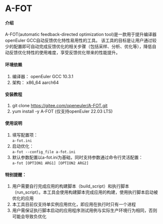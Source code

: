 # A-FOT

#### 介绍
A-FOT(automatic feedback-directed optimization tool)是一款用于提升编译器openEuler GCC自动反馈优化特性易用性的工具。
该工具的目标是让用户通过较少的配置即可自动完成反馈优化的相关步骤（包括采样、分析、优化等），降低自动反馈优化特性的使用难度，享受反馈优化带来的性能提升。

#### 环境依赖

1.  编译器： openEuler GCC 10.3.1
2.  架构： x86_64 aarch64

#### 安装教程

1.  git clone https://gitee.com/openeuler/A-FOT.git
2.  yum install -y A-FOT (仅支持openEuler 22.03 LTS)

#### 使用说明

1.  填写配置项：  
`a-fot.ini`
2.  启动优化：  
`a-fot --config_file a-fot.ini`
3.  默认参数配置以a-fot.ini为基础，同时支持参数通过命令行灵活配置：  
`a-fot [OPTION1 ARG1] [OPTION2 ARG2]`

#### 特别提醒：

1. 用户需要自行完成应用的构建脚本（build_script）和执行脚本（run_script）。本工具会使用构建脚本完成应用的构建，使用执行脚本启动被优化的应用
2. 本工具目前仅支持单实例应用优化，即应用在执行时只有一个进程
3. 用户需保证执行脚本启动的应用程序测试用例与实际生产环境行为相同，否则可能会导致负优化
